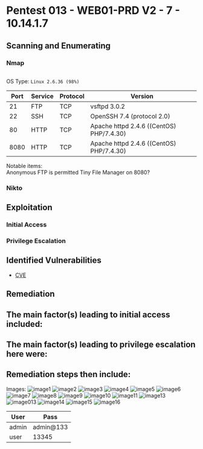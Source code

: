 # Pentest 013 - WEB01-PRD V2 - 7 - 10.14.1.7

## Scanning and Enumerating

### Nmap
```bash

```

OS Type: `Linux 2.6.36 (98%)`

| Port | Service | Protocol | Version |
| -----| ------- | -------- | ------- |
| 21   | FTP | TCP | vsftpd 3.0.2 |
| 22  | SSH | TCP | OpenSSH 7.4 (protocol 2.0) |
| 80   | HTTP | TCP | Apache httpd 2.4.6 ((CentOS) PHP/7.4.30) |
| 8080   | HTTP | TCP | Apache httpd 2.4.6 ((CentOS) PHP/7.4.30) |


Notable items:  
Anonymous FTP is permitted
Tiny File Manager on 8080?

### Nikto

## Exploitation

### Initial Access

### Privilege Escalation

## Identified Vulnerabilities

- [CVE]()


## Remediation

The main factor(s) leading to initial access included:  
-

The main factor(s) leading to privilege escalation here were:  
- 

Remediation steps then include:
- 

Images:
![image1](/VHL/Reports/013/image013_1.png)
![image2](/VHL/Reports/013/images/13_2.png)
![image3](/VHL/Reports/013/images/13_3.png)
![image4](/VHL/Reports/013/images/13_4.png)
![image5](/VHL/Reports/013/images/13_5.png)
![image6](/VHL/Reports/013/images/13_6.png)
![image7](/VHL/Reports/013/images/13_7.png)
![image8](/VHL/Reports/013/images/13_8.png)
![image9](/VHL/Reports/013/images/13_9.png)
![image10](/VHL/Reports/013/images/13_10.png)
![image11](/VHL/Reports/013/images/13_11.png)
![image13](/VHL/Reports/013/images/13_12.png)
![image013](/VHL/Reports/013/images/13_13.png)
![image14](/VHL/Reports/013/images/13_14.png)
![image15](/VHL/Reports/013/images/13_15.png)
![image16](/VHL/Reports/013/images/13_16.png)

| User | Pass |
| ---- | ---- | 
| admin | admin@133 | 
| user | 13345 |
